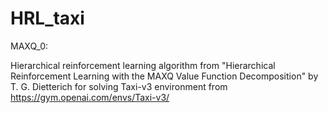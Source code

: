 # HRL_taxi

MAXQ_0:

Hierarchical reinforcement learning algorithm from "Hierarchical Reinforcement Learning with the MAXQ Value Function Decomposition" by T. G. Dietterich for solving Taxi-v3 environment from https://gym.openai.com/envs/Taxi-v3/
